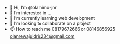 - 👋 Hi, I’m @olamimo-jnr
- 👀 I’m interested in ...
- 🌱 I’m currently learning web development
- 💞️ I’m looking to collaborate on a project
- 📫 How to reach me 08179672666 or 08146856925
olanrewajuidris234@gmail.com

<!---
olamimo-jnr/olamimo-jnr is a ✨ special ✨ repository because its `README.md` (this file) appears on your GitHub profile.
You can click the Preview link to take a look at your changes.
--->
